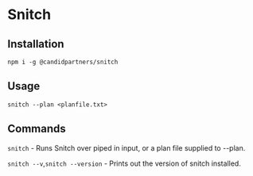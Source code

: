# Snitch

## Installation

`npm i -g @candidpartners/snitch`

## Usage
`snitch --plan <planfile.txt>`

## Commands
`snitch` - Runs Snitch over piped in input, or a plan file supplied to --plan.

`snitch --v`,`snitch --version` - Prints out the version of snitch installed.
